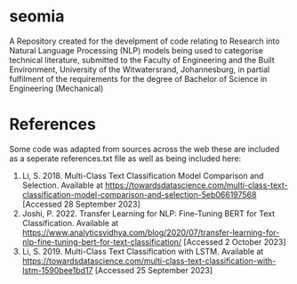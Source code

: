 # seomia
A Repository created for the develpment of code relating to Research into Natural Language Processing (NLP) models being used to categorise technical literature, submitted to the Faculty of Engineering and the Built Environment, University of the Witwatersrand, Johannesburg, in partial fulfilment of the requirements for the degree of Bachelor of Science in Engineering (Mechanical) 

# References
Some code was adapted from sources across the web these are included as a seperate references.txt file as well as being included here:

1. Li, S. 2018. Multi-Class Text Classification Model Comparison and Selection. Available at https://towardsdatascience.com/multi-class-text-classification-model-comparison-and-selection-5eb066197568 [Accessed 28 September 2023]
2. Joshi, P. 2022. Transfer Learning for NLP: Fine-Tuning BERT for Text Classification. Available at https://www.analyticsvidhya.com/blog/2020/07/transfer-learning-for-nlp-fine-tuning-bert-for-text-classification/ [Accessed 2 October 2023]
3. Li, S. 2019. Multi-Class Text Classification with LSTM. Available at https://towardsdatascience.com/multi-class-text-classification-with-lstm-1590bee1bd17 [Accessed 25 September 2023]
